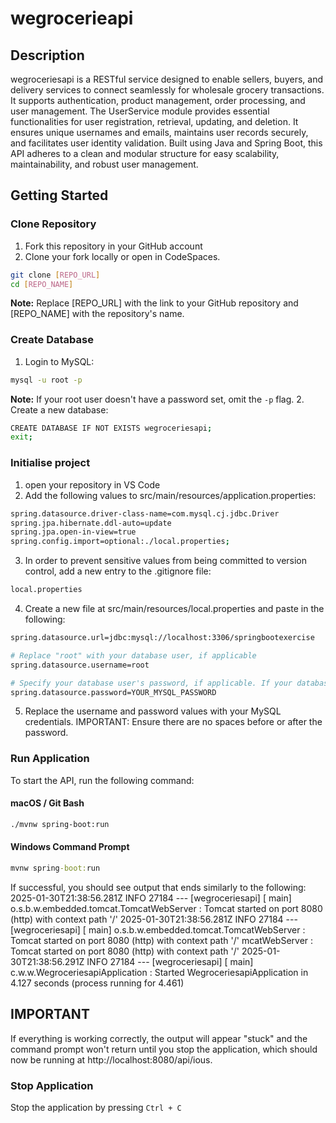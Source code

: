 # wegrocerieapi

## Description
wegroceriesapi is a RESTful service designed to enable sellers, buyers, and delivery services to connect seamlessly for wholesale grocery transactions. It supports authentication, product management, order processing, and user management. The UserService module provides essential functionalities for user registration, retrieval, updating, and deletion. It ensures unique usernames and emails, maintains user records securely, and facilitates user identity validation. Built using Java and Spring Boot, this API adheres to a clean and modular structure for easy scalability, maintainability, and robust user management.

## Getting Started

### Clone Repository
1. Fork this repository in your GitHub account
2. Clone your fork locally or open in CodeSpaces.

```sh
git clone [REPO_URL]
cd [REPO_NAME]
```

**Note:** Replace [REPO_URL] with the link to your GitHub repository and [REPO_NAME] with the repository's name.

### Create Database
1. Login to MySQL:

```sh
mysql -u root -p
```
**Note:** If your root user doesn't have a password set, omit the `-p` flag.
2. Create a new database:

```sh
CREATE DATABASE IF NOT EXISTS wegroceriesapi;
exit;
```
### Initialise project
1. open your repository in VS Code
2. Add the following values to src/main/resources/application.properties:

```sh
spring.datasource.driver-class-name=com.mysql.cj.jdbc.Driver
spring.jpa.hibernate.ddl-auto=update
spring.jpa.open-in-view=true
spring.config.import=optional:./local.properties;
```
3. In order to prevent sensitive values from being committed to version control, add a new entry to the .gitignore file:

```sh
local.properties
```

4. Create a new file at src/main/resources/local.properties and paste in the following:

```sh
spring.datasource.url=jdbc:mysql://localhost:3306/springbootexercise

# Replace "root" with your database user, if applicable
spring.datasource.username=root

# Specify your database user's password, if applicable. If your database user doesn't have a password set, delete the line below
spring.datasource.password=YOUR_MYSQL_PASSWORD
``` 

5. Replace the username and password values with your MySQL credentials. IMPORTANT: Ensure there are no spaces before or after the password.

### Run Application
To start the API, run the following command:

#### macOS / Git Bash

```sh 
./mvnw spring-boot:run
```
#### Windows Command Prompt

```cmd
mvnw spring-boot:run
```

If successful, you should see output that ends similarly to the following:
2025-01-30T21:38:56.281Z  INFO 27184 --- [wegroceriesapi] [           main] o.s.b.w.embedded.tomcat.TomcatWebServer  : Tomcat started on port 8080 (http) with context path '/'
2025-01-30T21:38:56.281Z  INFO 27184 --- [wegroceriesapi] [           main] o.s.b.w.embedded.tomcat.TomcatWebServer  : Tomcat started on port 8080 (http) with context path '/'
mcatWebServer  : Tomcat started on port 8080 (http) with context path '/'
2025-01-30T21:38:56.291Z  INFO 27184 --- [wegroceriesapi] [           main] c.w.w.WegroceriesapiApplication          : Started WegroceriesapiApplication in 4.127 seconds (process running for 4.461)

## IMPORTANT 
If everything is working correctly, the output will appear "stuck" and the command prompt won't return until you stop the application, which should now be running at http://localhost:8080/api/ious.

### Stop Application
Stop the application by pressing `Ctrl + C`